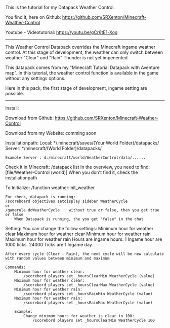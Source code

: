 This is the tutorial for my Datapack Weather Control.

You find it, here on Github: https://github.com/SRXenton/Minecraft-Weather-Control

Youtube - Videotutorial: https://youtu.be/gCr6tE1-Xog

----------------------------------------------------------------

This Weather Control Datapack overrides the Minecraft ingame weather control.
At this stage of development, the weather can only switch between weather "Clear" und "Rain"
Thunder is not yet impenented

This datapack comes from my "Minecraft Tutorial Datapack with Aventure map". In this tutorial, the weather control function is available in the game without any settings options.

Here in this pack, the first stage of development, ingame setting are possible.



----------------------------------------------------------------

Install:

Download from Github: https://github.com/SRXenton/Minecraft-Weather-Control

Download from my Website: comming soon


Installationpath: 
    Local: */.minecraft/saves/(Your World Folder)/datapacks/
    Server: */minecraft/(World Folder)/datapacks/

    Example Server : d:/minecraft/world/WeatherControl/data/...... 

Check it in Minecraft:
    /datapack list
    In the overview, you need to find: [file/Weather-Control (world)]
    When you don't find it, check the installationpath

To Initialize:
    /function weather:init_weather

    For check, datapack is running:
    /scoreboard objectives setdisplay sidebar WeatherCycle
    or
    /gamerule doWeatherCycle    without true or false, then you get true or false
        When Datapack is running, the you get "false" in the chat

Setting:
    You can change the follow settings:
    Minimum hour for weather clear
    Maximum hour for weather clear
    Minimum hour for weather rain
    Maximum hour for weather rain
    Hours are ingame hours. 1 Ingame hour are 1000 ticks. 24000 Ticks are 1 Ingame day.
    
    After every cycle (Clear - Rain), the next cycle will be new calculate with random values between minimum and maximum

    Commands:
        Minimum hour for weather clear:
            /scorebord players set _hoursClearMin WeatherCycle (value)
        Maximum hour for weather clear: 
            /scorebord players set _hoursClearMax WeatherCycle (value)
        Minimum hour for weather rain:
            /scorebord players set _hoursRainMin WeatherCycle (value)
        Maximum hour for weather rain:
            /scorebord players set _hoursRainMax WeatherCycle (value)
        
        Example:
            Change minimum hours for weather is clear to 100:
                /scorebord players set _hoursClearMin WeatherCycle 100